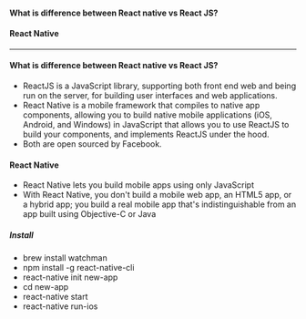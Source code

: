 #### What is difference between React native vs React JS?
#### React Native

------------------------------
#### What is difference between React native vs React JS?

* ReactJS is a JavaScript library, supporting both front end web and being run on the server, for building user interfaces and web applications.
* React Native is a mobile framework that compiles to native app components, allowing you to build native mobile applications (iOS, Android, and Windows) in JavaScript that allows you to use ReactJS to build your components, and implements ReactJS under the hood.
* Both are open sourced by Facebook.

#### React Native
* React Native lets you build mobile apps using only JavaScript
* With React Native, you don't build a mobile web app, an HTML5 app, or a hybrid app; you build a real mobile app that's indistinguishable from an app built using Objective-C or Java

##### Install
* brew install watchman
* npm install -g react-native-cli
* react-native init new-app
* cd new-app
* react-native start
* react-native run-ios
